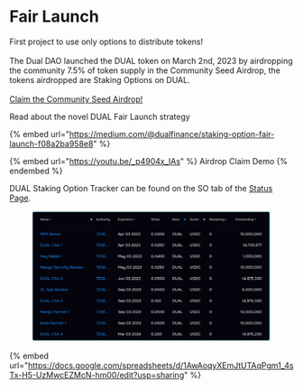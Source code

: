 # Fair Launch

First project to use only options to distribute tokens!\
\
The Dual DAO launched the DUAL token on March 2nd, 2023 by airdropping the community 7.5% of token supply in the Community Seed Airdrop, the tokens airdropped are Staking Options on DUAL.\
\
[Claim the Community Seed Airdrop!](dual-dao/council.md)

Read about the novel DUAL Fair Launch strategy

{% embed url="https://medium.com/@dualfinance/staking-option-fair-launch-f08a2ba958e8" %}

{% embed url="https://youtu.be/_p4904x_IAs" %}
Airdrop Claim Demo
{% endembed %}

DUAL Staking Option Tracker can be found on the SO tab of the [Status Page](https://status.dual.finance/).

<figure><img src="../.gitbook/assets/image (5) (2).png" alt=""><figcaption></figcaption></figure>

{% embed url="https://docs.google.com/spreadsheets/d/1AwAoqyXEmJtUTAqPgm1_4sTx-H5-UzMwcEZMcN-hm00/edit?usp=sharing" %}
